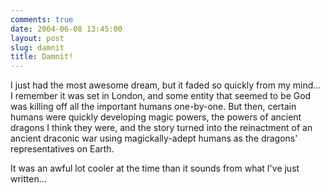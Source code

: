 ```yaml
---
comments: true
date: 2004-06-08 13:45:00
layout: post
slug: damnit
title: Damnit!
---
```


I just had the most awesome dream, but it faded so quickly from my mind...  I remember it was set in London, and some entity that seemed to be God was killing off all the important humans one-by-one.  But then, certain humans were quickly developing magic powers, the powers of ancient dragons I think they were, and the story turned into the reinactment of an ancient draconic war using magickally-adept humans as the dragons' representatives on Earth.  

It was an awful lot cooler at the time than it sounds from what I've just written...
